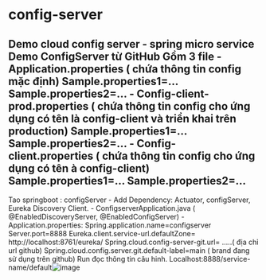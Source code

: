 # config-server
Demo cloud config server - spring micro service
Demo ConfigServer từ GitHub
Gồm 3 file
	- Application.properties ( chứa thông tin config mặc định)
	Sample.properties1=…
	Sample.properties2=…
	- Config-client-prod.properties ( chứa thông tin config cho ứng dụng có tên là config-client và triển khai trên production)
	Sample.properties1=…
	Sample.properties2=…
	- Config-client.properties ( chứa thông tin config cho ứng dụng có tên à config-client)
	Sample.properties1=…
	Sample.properties2=…
----
Tao springboot : configServer
	- Add Dependency: Actuator, configServer, Eureka Discovery Client.
	- ConfigserverApplication.java ( @EnabledDiscoveryServer, @EnabledConfigServer)
	- Application.properties:
	Spring.application.name=configserver
	Server.port=8888
	Eureka.client.service-url.defaultZone= http://localhost:8761/eureka/
	Spring.cloud.config-server-git.url= …..( địa chỉ url github)
	Spring.cloud.config.server.git.default-label=main ( brand đang sử dụng trên github)
Run đọc thông tin câu hinh. Localhost:8888/service-name/default![image](https://user-images.githubusercontent.com/51884047/185036399-bd79f67d-2b59-4bdd-99c1-31493ecbb230.png)
